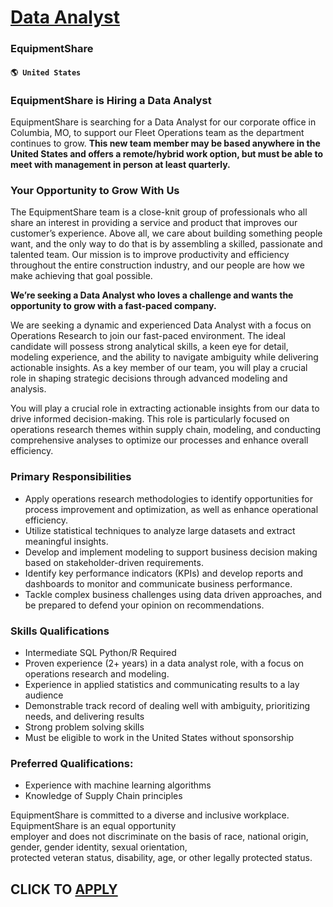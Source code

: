 # [Data Analyst](https://www.remotewlb.com/apply/data-analyst-75921)  
### EquipmentShare  
#### `🌎 United States`  

### EquipmentShare is Hiring a Data Analyst

EquipmentShare is searching for a Data Analyst for our corporate office in Columbia, MO, to support our Fleet Operations team as the department continues to grow. **This new team member may be based anywhere in the United States and offers a remote/hybrid work option, but must be able to meet with management in person at least quarterly.**

### Your Opportunity to Grow With Us

The EquipmentShare team is a close-knit group of professionals who all share an interest in providing a service and product that improves our customer’s experience. Above all, we care about building something people want, and the only way to do that is by assembling a skilled, passionate and talented team. Our mission is to improve productivity and efficiency throughout the entire construction industry, and our people are how we make achieving that goal possible.

 **We’re seeking a Data Analyst who loves a challenge and wants the opportunity to grow with a fast-paced company.**

We are seeking a dynamic and experienced Data Analyst with a focus on Operations Research to join our fast-paced environment. The ideal candidate will possess strong analytical skills, a keen eye for detail, modeling experience, and the ability to navigate ambiguity while delivering actionable insights. As a key member of our team, you will play a crucial role in shaping strategic decisions through advanced modeling and analysis.

You will play a crucial role in extracting actionable insights from our data to drive informed decision-making. This role is particularly focused on operations research themes within supply chain, modeling, and conducting comprehensive analyses to optimize our processes and enhance overall efficiency.

### Primary Responsibilities

  * Apply operations research methodologies to identify opportunities for process improvement and optimization, as well as enhance operational efficiency.
  * Utilize statistical techniques to analyze large datasets and extract meaningful insights.
  * Develop and implement modeling to support business decision making based on stakeholder-driven requirements.
  * Identify key performance indicators (KPIs) and develop reports and dashboards to monitor and communicate business performance.
  * Tackle complex business challenges using data driven approaches, and be prepared to defend your opinion on recommendations.

### Skills Qualifications

  * Intermediate SQL Python/R Required
  * Proven experience (2+ years) in a data analyst role, with a focus on operations research and modeling.
  * Experience in applied statistics and communicating results to a lay audience
  * Demonstrable track record of dealing well with ambiguity, prioritizing needs, and delivering results 
  * Strong problem solving skills
  * Must be eligible to work in the United States without sponsorship

### Preferred Qualifications:

  * Experience with machine learning algorithms
  * Knowledge of Supply Chain principles

EquipmentShare is committed to a diverse and inclusive workplace. EquipmentShare is an equal opportunity  
employer and does not discriminate on the basis of race, national origin, gender, gender identity, sexual orientation,  
protected veteran status, disability, age, or other legally protected status.

  
## CLICK TO [APPLY](https://www.remotewlb.com/apply/data-analyst-75921)

